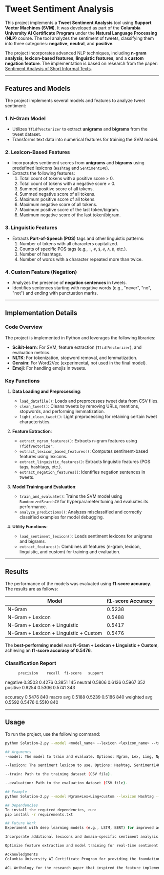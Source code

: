 # Tweet Sentiment Analysis

This project implements a **Tweet Sentiment Analysis** tool using **Support Vector Machines (SVM)**. It was developed as part of the **Columbia University AI Certificate Program** under the **Natural Language Processing (NLP)** course. The tool analyzes the sentiment of tweets, classifying them into three categories: **negative**, **neutral**, and **positive**.

The project incorporates advanced NLP techniques, including **n-gram analysis**, **lexicon-based features**, **linguistic features**, and a **custom negation feature**. The implementation is based on research from the paper: [Sentiment Analysis of Short Informal Texts](https://aclanthology.org/S13-2053.pdf).

---

## Features and Models

The project implements several models and features to analyze tweet sentiment:

### 1. **N-Gram Model**
- Utilizes `TfidfVectorizer` to extract **unigrams** and **bigrams** from the tweet dataset.
- Transforms text data into numerical features for training the SVM model.

### 2. **Lexicon-Based Features**
- Incorporates sentiment scores from **unigrams** and **bigrams** using predefined lexicons (`Hashtag` and `Sentiment140`).
- Extracts the following features:
  1. Total count of tokens with a positive score > 0.
  2. Total count of tokens with a negative score > 0.
  3. Summed positive score of all tokens.
  4. Summed negative score of all tokens.
  5. Maximum positive score of all tokens.
  6. Maximum negative score of all tokens.
  7. Maximum positive score of the last token/bigram.
  8. Maximum negative score of the last token/bigram.

### 3. **Linguistic Features**
- Extracts **Part-of-Speech (POS)** tags and other linguistic patterns:
  1. Number of tokens with all characters capitalized.
  2. Counts of specific POS tags (e.g., `!`, `#`, `$`, `@`, `A`, `D`, etc.).
  3. Number of hashtags.
  4. Number of words with a character repeated more than twice.

### 4. **Custom Feature (Negation)**
- Analyzes the presence of **negation sentences** in tweets.
- Identifies sentences starting with negative words (e.g., "never", "no", "not") and ending with punctuation marks.

---

## Implementation Details

### Code Overview
The project is implemented in Python and leverages the following libraries:
- **Scikit-learn**: For SVM, feature extraction (`TfidfVectorizer`), and evaluation metrics.
- **NLTK**: For tokenization, stopword removal, and lemmatization.
- **Gensim**: For Word2Vec (experimental, not used in the final model).
- **Emoji**: For handling emojis in tweets.

### Key Functions
1. **Data Loading and Preprocessing**:
   - `load_datafile()`: Loads and preprocesses tweet data from CSV files.
   - `clean_tweet()`: Cleans tweets by removing URLs, mentions, stopwords, and performing lemmatization.
   - `light_clean_tweet()`: Light preprocessing for retaining certain tweet characteristics.

2. **Feature Extraction**:
   - `extract_ngram_features()`: Extracts n-gram features using `TfidfVectorizer`.
   - `extract_lexicon_based_features()`: Computes sentiment-based features using lexicons.
   - `extract_linguistic_features()`: Extracts linguistic features (POS tags, hashtags, etc.).
   - `extract_negation_features()`: Identifies negation sentences in tweets.

3. **Model Training and Evaluation**:
   - `train_and_evaluate()`: Trains the SVM model using `RandomizedSearchCV` for hyperparameter tuning and evaluates its performance.
   - `analyze_predictions()`: Analyzes misclassified and correctly classified examples for model debugging.

4. **Utility Functions**:
   - `load_sentiment_lexicon()`: Loads sentiment lexicons for unigrams and bigrams.
   - `extract_features()`: Combines all features (n-gram, lexicon, linguistic, and custom) for training and evaluation.

---

## Results

The performance of the models was evaluated using **f1-score accuracy**. The results are as follows:

| Model                     | f1-score Accuracy |
|---------------------------|-------------------|
| N-Gram                    | 0.5238            |
| N-Gram + Lexicon          | 0.5488            |
| N-Gram + Lexicon + Linguistic | 0.5417        |
| N-Gram + Lexicon + Linguistic + Custom | 0.5476 |

The **best-performing model** was **N-Gram + Lexicon + Linguistic + Custom**, achieving an **f1-score accuracy of 0.5476**.

### Classification Report
          precision    recall  f1-score   support

negative     0.3503    0.4276    0.3851       145
 neutral     0.5806    0.6136    0.5967       352
positive     0.6254    0.5306    0.5741       343

accuracy                         0.5476       840
macro avg    0.5188    0.5239    0.5186       840
weighted avg 0.5592    0.5476    0.5510       840

---

## Usage

To run the project, use the following command:

```bash
python Solution-2.py --model <model_name> --lexicon <lexicon_name> --train <train_filepath> --evaluation <evaluation_filepath>

## Arguments
--model: The model to train and evaluate. Options: Ngram, Lex, Ling, Ngram+Lex, Ngram+Ling, Ngram+Lex+Ling, Ngram+custom, custom, Ngram+Lex+Ling+custom.

--lexicon: The sentiment lexicon to use. Options: Hashtag, Sentiment140.

--train: Path to the training dataset (CSV file).

--evaluation: Path to the evaluation dataset (CSV file).

## Example
python Solution-2.py --model Ngram+Lex+Ling+custom --lexicon Hashtag --train ./data/train.csv --evaluation ./data/dev.csv

## Dependencies
To install the required dependencies, run:
pip install -r requirements.txt

## Future Work
Experiment with deep learning models (e.g., LSTM, BERT) for improved accuracy.

Incorporate additional lexicons and domain-specific sentiment analysis.

Optimize feature extraction and model training for real-time sentiment analysis.

Acknowledgments
Columbia University AI Certificate Program for providing the foundation for this project.

ACL Anthology for the research paper that inspired the feature implementation.
